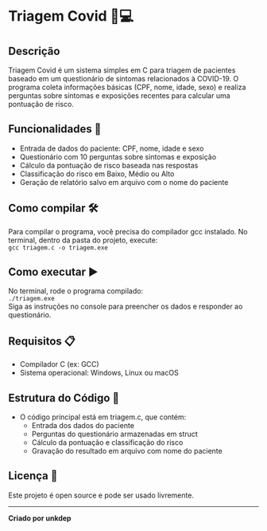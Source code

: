 # **Triagem Covid 🦠💻**

## **Descrição**

Triagem Covid é um sistema simples em C para triagem de pacientes baseado em um questionário de sintomas relacionados à COVID-19. O programa coleta informações básicas (CPF, nome, idade, sexo) e realiza perguntas sobre sintomas e exposições recentes para calcular uma pontuação de risco.

## **Funcionalidades 🚀**

* Entrada de dados do paciente: CPF, nome, idade e sexo  
* Questionário com 10 perguntas sobre sintomas e exposição  
* Cálculo da pontuação de risco baseada nas respostas  
* Classificação do risco em Baixo, Médio ou Alto  
* Geração de relatório salvo em arquivo com o nome do paciente  

## **Como compilar 🛠️**

Para compilar o programa, você precisa do compilador gcc instalado. No terminal, dentro da pasta do projeto, execute:  
`gcc triagem.c -o triagem.exe`

## **Como executar ▶️**

No terminal, rode o programa compilado:  
`./triagem.exe`  
Siga as instruções no console para preencher os dados e responder ao questionário.

## **Requisitos 📋**

* Compilador C (ex: GCC)  
* Sistema operacional: Windows, Linux ou macOS  

## **Estrutura do Código 🧩**

* O código principal está em triagem.c, que contém:  
  * Entrada dos dados do paciente  
  * Perguntas do questionário armazenadas em struct  
  * Cálculo da pontuação e classificação do risco  
  * Gravação do resultado em arquivo com nome do paciente  

## **Licença 📄**

Este projeto é open source e pode ser usado livremente.

---

**Criado por unkdep** 
